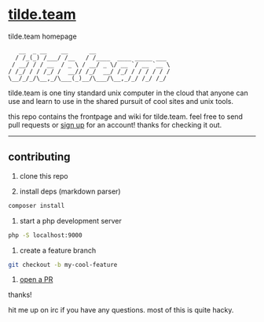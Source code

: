 # [tilde.team](https://tilde.team/)

tilde.team homepage

```
   __  _ __    __      __
  / /_(_) /___/ /__   / /____  ____ _____ ___
 / __/ / / __  / _ \ / __/ _ \/ __ `/ __ `__ \
/ /_/ / / /_/ /  __// /_/  __/ /_/ / / / / / /
\__/_/_/\__,_/\___(_)__/\___/\__,_/_/ /_/ /_/
```

tilde.team is one tiny standard unix computer in the cloud that anyone can use and learn to use in the shared pursuit of cool sites and unix tools.

this repo contains the frontpage and wiki for tilde.team. feel free to send pull requests or [sign up](https://tilde.team/signup/) for an account! thanks for checking it out.

---

## contributing

1. clone this repo

1. install deps (markdown parser)
```bash
composer install
```

1. start a php development server
```bash
php -S localhost:9000
```

1. create a feature branch
```bash
git checkout -b my-cool-feature
```

1. [open a PR](https://git.tilde.team/meta/site/pulls)

thanks!

hit me up on irc if you have any questions. most of this is quite hacky.